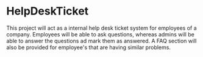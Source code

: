 # HelpDeskTicket

This project will act as a internal help desk ticket system for employees of a company. Employees will be able to ask questions, whereas admins will be able to answer the questions ad mark them as answered. A FAQ section will also be provided for employee's that are having similar problems. 



